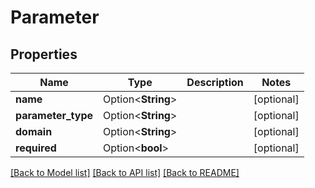 # Parameter

## Properties

Name | Type | Description | Notes
------------ | ------------- | ------------- | -------------
**name** | Option<**String**> |  | [optional]
**parameter_type** | Option<**String**> |  | [optional]
**domain** | Option<**String**> |  | [optional]
**required** | Option<**bool**> |  | [optional]

[[Back to Model list]](../README.md#documentation-for-models) [[Back to API list]](../README.md#documentation-for-api-endpoints) [[Back to README]](../README.md)


